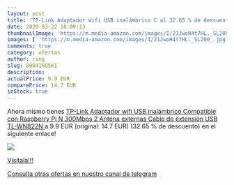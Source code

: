 ```yaml
---
layout: post
title: 'TP-Link Adaptador wifi USB inalámbrico C al 32.65 % de descuento'
date: 2020-03-22 10:09:13
thumbnailImage: 'https://m.media-amazon.com/images/I/21JwoH4t7HL._SL200_.jpg'
images: [ 'https://m.media-amazon.com/images/I/21JwoH4t7HL._SL200_.jpg' ]
comments: true
category: ofertas
author: ring
slug: B00416Q5KI
description:
actualPrice: 9.9 EUR
comparePrice: 14.7 EUR
inStock: true
---
```


Ahora mismo tienes [TP-Link Adaptador wifi USB inalámbrico Compatible con Raspberry Pi  N 300Mbps  2 Antena externas  Cable de extensión USB  TL-WN822N ](https://www.amazon.com/dp/B00416Q5KI/?tag=redken08-20) a 9.9 EUR (original: 14.7 EUR) (32.65 %  de descuento) en el siguiente enlace!

[![](https://m.media-amazon.com/images/I/21JwoH4t7HL._SL200_.jpg)](https://www.amazon.com/dp/B00416Q5KI/?tag=redken08-20)

[Visítala!!!](https://www.amazon.com/dp/B00416Q5KI/?tag=redken08-20)

[Consulta otras ofertas en nuestro canal de telegram](https://t.me/s/ofertas25)

